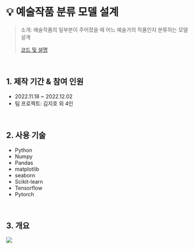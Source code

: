# :bulb: 예술작품 분류 모델 설계
> 소개: 예술작품의 일부분이 주어졌을 때 어느 예술가의 작품인지 분류하는 모델 설계
>
> [코드 및 설명](https://github.com/jh00000/Project_Portfolio/blob/main/2nd_Project/2nd_Project_%EC%98%88%EC%88%A0%EC%9E%91%ED%92%88_%EB%B6%84%EB%A5%98.ipynb)

</br>

## 1. 제작 기간 & 참여 인원
- 2022.11.18 ~ 2022.12.02
- 팀 프로젝트: 김지호 외 4인

</br>

## 2. 사용 기술
- Python
- Numpy
- Pandas
- matplotlib
- seaborn
- Scikit-learn
- Tensorflow
- Pytorch

</br>

## 3. 개요
![](https://user-images.githubusercontent.com/111859093/219287737-91c31b3c-73c1-4ddc-b043-3057844e5582.JPG)
